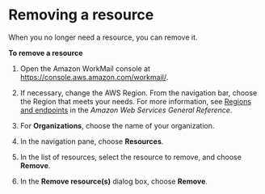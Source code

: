 # Removing a resource<a name="remove_resource"></a>

When you no longer need a resource, you can remove it\.

**To remove a resource**

1. Open the Amazon WorkMail console at [https://console\.aws\.amazon\.com/workmail/](https://console.aws.amazon.com/workmail/)\.

1. If necessary, change the AWS Region\. From the navigation bar, choose the Region that meets your needs\. For more information, see [Regions and endpoints](http://docs.aws.amazon.com/general/latest/gr/index.html?rande.html) in the *Amazon Web Services General Reference*\.

1. For **Organizations**, choose the name of your organization\.

1. In the navigation pane, choose **Resources**\.

1. In the list of resources, select the resource to remove, and choose **Remove**\.

1. In the **Remove resource\(s\)** dialog box, choose **Remove**\.